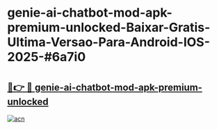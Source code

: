 # genie-ai-chatbot-mod-apk-premium-unlocked-Baixar-Gratis-Ultima-Versao-Para-Android-IOS-2025-#6a7i0

# <h2><a href="https://ainizakaria.my?title=genie-ai-chatbot-mod-apk-premium-unlocked&ref=25M">🔗👉 🔴 genie-ai-chatbot-mod-apk-premium-unlocked</a></h2>

[![acn](https://github.com/user-attachments/assets/0f9c940e-d8b0-45ae-aac7-cd30a18b3e1c)](https://ainizakaria.my?title=genie-ai-chatbot-mod-apk-premium-unlocked&ref=25M)

